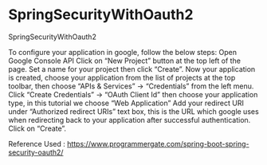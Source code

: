 # SpringSecurityWithOauth2
SpringSecurityWithOauth2

To configure your application in google, follow the below steps:
    Open Google Console API
    Click on “New Project” button at the top left of the page.
    Set a name for your project then click “Create”.
    Now your application is created, choose your application from the list of projects at the top toolbar, then choose “APIs & Services” -> “Credentials” from the left menu.
    Click “Create Credentials” -> “OAuth Client Id” then choose your application type, in this tutorial we choose “Web Application”
    Add your redirect URI under “Authorized redirect URIs” text box, this is the URL which google uses when redirecting back to your application after successful authentication.
    Click on “Create”.

Reference Used : https://www.programmergate.com/spring-boot-spring-security-oauth2/

